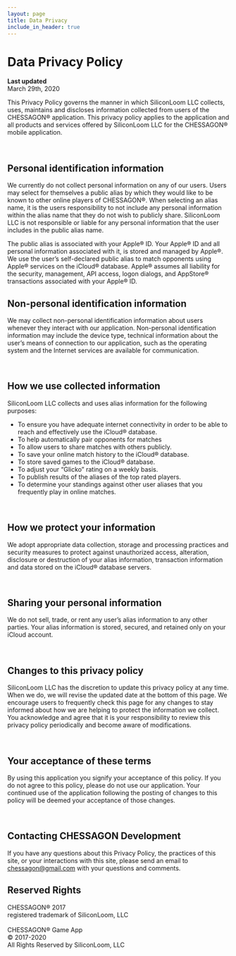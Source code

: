 ```yaml
---
layout: page
title: Data Privacy
include_in_header: true
---
```



# Data Privacy Policy

**Last updated**  
March 29th, 2020

This Privacy Policy governs the manner in which SiliconLoom LLC collects, uses, maintains and discloses information collected from users of the CHESSAGON® application. This privacy policy applies to the application and all products and services offered by SiliconLoom LLC for the CHESSAGON® mobile application.

<br>

## Personal identification information
We currently do not collect personal information on any of our users. Users may select for themselves a public alias by which they would like to be known to other online players of CHESSAGON®.  When selecting an alias name, it is the users responsibility to not include any personal information within the alias name that they do not wish to publicly share.  SiliconLoom LLC is not responsible or liable for any personal information that the user includes in the public alias name. 

The public  alias is associated with your Apple® ID.  Your Apple® ID and all personal information associated with it, is stored and managed by Apple®.  We use the user’s self-declared public alias to match opponents using Apple® services on the iCloud® database.  Apple® assumes all liability for the security, management, API access, logon dialogs, and AppStore® transactions associated with your Apple® ID.
<br>

## Non-personal identification information
We may collect non-personal identification information about users whenever they interact with our application.  Non-personal identification information may include the device type, technical information about the user’s means of connection to our application, such as the operating system and the Internet services are available for communication.

<br>

## How we use collected information
SiliconLoom LLC collects and uses alias information for the following purposes:

* To ensure you have adequate internet connectivity in order to be able to reach and effectively use the iCloud® database.
* To help automatically pair opponents for matches
* To allow users to share matches with others publicly.
* To save your online match history to the iCloud® database.
* To store saved games to the iCloud® database.
* To adjust your “Glicko” rating on a weekly basis.
* To publish results of the aliases of the top rated players.
* To determine your standings against other user aliases that you frequently play in online matches.

<br>

## How we protect your information
We adopt appropriate data collection, storage and processing practices and security measures to protect against unauthorized access, alteration, disclosure or destruction of your alias information, transaction information and data stored on the iCloud® database servers.

<br>

## Sharing your personal information
We do not sell, trade, or rent any user’s alias information to any other parties. Your alias information is stored, secured, and retained only on your iCloud account.

<br>

## Changes to this privacy policy
SiliconLoom LLC has the discretion to update this privacy policy at any time. When we do, we will revise the updated date at the bottom of this page. We encourage users to frequently check this page for any changes to stay informed about how we are helping to protect the information we collect. You acknowledge and agree that it is your responsibility to review this privacy policy periodically and become aware of modifications.

<br>

## Your acceptance of these terms
By using this application you signify your acceptance of this policy. If you do not agree to this policy, please do not use our application. Your continued use of the application following the posting of changes to this policy will be deemed your acceptance of those changes.

<br>

## Contacting CHESSAGON Development
If you have any questions about this Privacy Policy, the practices of this site, or your interactions with this site, please send an email to  chessagon@gmail.com with your questions and comments.

## Reserved Rights
CHESSAGON® 2017
<br>
registered trademark of SiliconLoom, LLC
<br>
<br>
CHESSAGON® Game App
<br>
© 2017-2020 
<br>
All Rights Reserved by SiliconLoom, LLC
<br>
<br>


